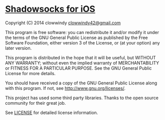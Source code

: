 [Shadowsocks for iOS](https://github.com/shadowsocks/shadowsocks-iOS)
===================

Copyright (C) 2014  clowwindy <clowwindy42@gmail.com>

This program is free software: you can redistribute it and/or modify
it under the terms of the GNU General Public License as published by
the Free Software Foundation, either version 3 of the License, or
(at your option) any later version.

This program is distributed in the hope that it will be useful,
but WITHOUT ANY WARRANTY; without even the implied warranty of
MERCHANTABILITY or FITNESS FOR A PARTICULAR PURPOSE.  See the
GNU General Public License for more details.

You should have received a copy of the GNU General Public License
along with this program.  If not, see <http://www.gnu.org/licenses/>.

This project has used some third party libraries. Thanks to the open source
community for their great job.

See [LICENSE](https://github.com/shadowsocks/shadowsocks-iOS/blob/master/LICENSE)
for detailed license information.
